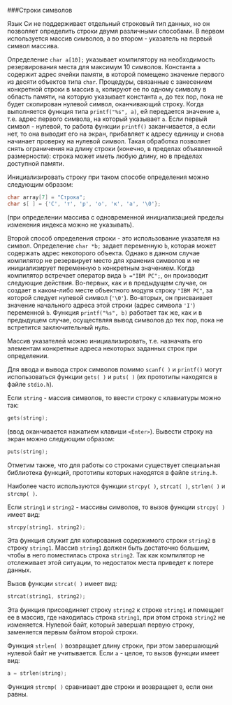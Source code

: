 ###Строки символов

Язык Си не поддерживает отдельный строковый тип данных, но он позволяет определить строки двумя различными способами. В первом используется массив символов, а во втором - указатель на первый символ массива.

Определение `char а[10];` указывает компилятору на необходимость резервирования места для максимум 10 символов. Константа `а` содержит адрес ячейки памяти, в которой помещено значение первого из десяти объектов типа `char`. Процедуры, связанные с занесением конкретной строки в массив `а`, копируют ее по одному символу в область памяти, на которую указывает константа `а`, до тех пор, пока не будет скопирован нулевой символ, оканчивающий строку. Когда выполняется функция типа `printf("%s", а)`, ей передается значение `а`, т.е. адрес первого символа, на который указывает `а`. Если первый символ - нулевой, то работа функции `printf()` заканчивается, а если нет, то она выводит его на экран, прибавляет к адресу единицу и снова начинает проверку на нулевой символ. Такая обработка позволяет снять ограничения на длину строки (конечно, в пределах объявленной размерности): строка может иметь любую длину, но в пределах доступной памяти.

Инициализировать строку при таком способе определения можно следующим образом:

```c
char array[7] = "Строка";
char s[ ] = {'С', 'т', 'р', 'о', 'к', 'а', '\0'};
```

(при определении массива с одновременной инициализацией пределы изменения индекса можно не указывать).

Второй способ определения строки - это использование указателя на символ. Определение `char *b;` задает переменную `b`, которая может содержать адрес некоторого объекта. Однако в данном случае компилятор не резервирует место для хранения символов и не инициализирует переменную `b` конкретным значением. Когда компилятор встречает оператор вида `b ="IBM PC";`, он производит следующие действия. Во-первых, как и в предыдущем случае, он создает в каком-либо месте объектного модуля строку `"IBM PC"`, за которой следует нулевой символ (`'\0'`). Во-вторых, он присваивает значение начального адреса этой строки (адрес символа `'I'`) переменной `b`. Функция `printf("%s", b)` работает так же, как и в предыдущем случае, осуществляя вывод символов до тех пор, пока не встретится заключительный нуль.

Массив указателей можно инициализировать, т.е. назначать его элементам конкретные адреса некоторых заданных строк при определении.

Для ввода и вывода строк символов помимо `scanf( )` и `printf()` могут использоваться функции `gets( )` и `puts( )` (их прототипы находятся в файле `stdio.h`).

Если `string` - массив символов, то ввести строку с клавиатуры можно так:

```c
gets(string);
```

(ввод оканчивается нажатием клавиши `<Enter>`). Вывести строку на экран можно следующим образом:

```c
puts(string);
```

Отметим также, что для работы со строками существует специальная библиотека функций, прототипы которых находятся в файле `string.h`.

Наиболее часто используются функции `strcpy( )`, `strcat( )`, `strlen( )` и `strcmp( )`.

Если `string1` и `string2` - массивы символов, то вызов функции `strcpy( )` имеет вид:

```c
strcpy(string1, string2);
```

Эта функция служит для копирования содержимого строки `string2` в строку `string1`\. Массив `string1` должен быть достаточно большим, чтобы в него поместилась строка `string2`\. Так как компилятор не отслеживает этой ситуации, то недостаток места приведет к потере данных.

Вызов функции `strcat( )` имеет вид:

```c
strcat(string1, string2);
```

Эта функция присоединяет строку `string2` к строке `string1` и помещает ее в массив, где находилась строка `string1`, при этом строка `string2` не изменяется. Нулевой байт, который завершал первую строку, заменяется первым байтом второй строки.

Функция `strlen( )` возвращает длину строки, при этом завершающий нулевой байт не учитывается. Если `a` - целое, то вызов функции имеет вид:

```c
a = strlen(string);
```

Функция `strcmp( )` сравнивает две строки и возвращает `0`, если они равны.